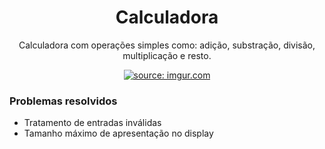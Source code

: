 <h1 align="center">Calculadora</h1>

<p align="center">Calculadora com operações simples como: adição, substração, divisão, multiplicação e resto.</p>

<div align="center">
  <a href="https://imgur.com/cwJlQzh"><img src="https://i.imgur.com/cwJlQzh.png" title="source: imgur.com" /></a>
</div>


### Problemas resolvidos
<ul>
  <li>Tratamento de entradas inválidas</li>
  <li>Tamanho máximo de apresentação no display</li>
  </ul>
